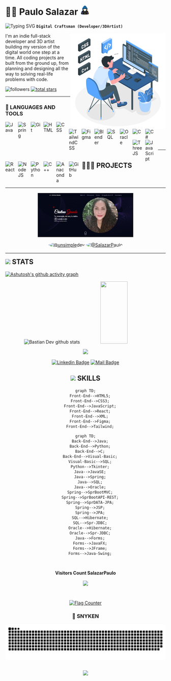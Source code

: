 # 🏄‍♂️ Paulo Salazar <picture><img src = "./Assets/about_me.gif" width = 30px></picture> 

<!-------------------------------------------------------------------------------------------------------->
 ![Typing SVG](https://readme-typing-svg.herokuapp.com/?color=02D9F7FF&size=35&center=true&vCenter=true&width=1000&lines=Hello+Guys+^_^;Welcome!)
**`Digital Craftsman (Developer/3DArtist)`**
<!-------------------------------------------------------------------------------------------------------->

<picture>
  <source media="(max-width: 767px)" srcset="">
  <img align="right" alt="" src="./Assets/programming.svg" width=300px>
</picture>

<summary> I'm an indie full-stack developer and 3D artist building my version of the digital world one step at a time. All coding projects are built from the ground up, from planning and designing all the way to solving real-life problems with code. 
</summary>

<!-------------------------------------------------------------------------------------------------------->
   <p align="left">
         <img alt="followers" title="Follow me on Github" src="https://custom-icon-badges.demolab.com/github/followers/SalazarPaulo?color=236ad3&labelColor=1155ba&style=for-the-badge&logo=person-add&label=Follow&logoColor=white"/></a>
      <a href="https://github.com/ForrestKnight?tab=repositories&sort=stargazers">
         <img alt="total stars" title="Total stars on GitHub" src="https://custom-icon-badges.demolab.com/github/stars/SalazarPaulo?color=55960c&style=for-the-badge&labelColor=488207&logo=star"/></a>
   </p>
<!-------------------------------------------------------------------------------------------------------->

---

### 🧰 LANGUAGES AND TOOLS
<img align="left" alt="Java" width="30px" style="padding-right:10px;" src="https://cdn.jsdelivr.net/gh/devicons/devicon/icons/java/java-original.svg"/>
<img align="left" alt="Spring" width="30px" style="padding-right:10px;" src="https://cdn.jsdelivr.net/gh/devicons/devicon/icons/spring/spring-original.svg" />
<img align="left" alt="Git" width="30px" style="padding-right:10px;" src="https://cdn.jsdelivr.net/gh/devicons/devicon/icons/git/git-original.svg" />
<img align="left" alt="HTML" width="30px" style="padding-right:10px;" src="https://cdn.jsdelivr.net/gh/devicons/devicon/icons/html5/html5-plain.svg" />
<img align="left" alt="CSS" width="30px" style="padding-right:10px;" src="https://cdn.jsdelivr.net/gh/devicons/devicon/icons/css3/css3-plain.svg" />
<img align="left" alt="TailwindCSS" width="30px" style="padding-right:10px;" src="https://cdn.jsdelivr.net/gh/devicons/devicon/icons/tailwindcss/tailwindcss-plain.svg" />
<img align="left" alt="Figma" width="30px" style="padding-right:10px;" src="https://cdn.jsdelivr.net/gh/devicons/devicon/icons/figma/figma-original.svg" />
<img align="left" alt="Blender" width="30px" style="padding-right:10px;" src="https://cdn.jsdelivr.net/gh/devicons/devicon/icons/blender/blender-original.svg" />
<img align="left" alt="SQL" width="30px" style="padding-right:10px;" src="https://cdn.jsdelivr.net/gh/devicons/devicon/icons/microsoftsqlserver/microsoftsqlserver-plain-wordmark.svg" />
<img align="left" alt="Oracle" width="30px" style="padding-right:10px;" src="https://cdn.jsdelivr.net/gh/devicons/devicon/icons/oracle/oracle-original.svg" />
<img align="left" alt="C" width="30px" style="padding-right:10px;" src="https://cdn.jsdelivr.net/gh/devicons/devicon/icons/c/c-original.svg" />
<img align="left" alt="C#" width="30px" style="padding-right:10px;" src="https://cdn.jsdelivr.net/gh/devicons/devicon/icons/csharp/csharp-original.svg" />
<img align="left" alt="ThreeJS" width="30px" style="padding-right:10px;" src="https://cdn.jsdelivr.net/gh/devicons/devicon/icons/threejs/threejs-original-wordmark.svg" />  
<img align="left" alt="JavaScript" width="30px" style="padding-right:10px;" src="https://cdn.jsdelivr.net/gh/devicons/devicon/icons/javascript/javascript-plain.svg" />
<img align="left" alt="React" width="30px" style="padding-right:10px;" src="https://cdn.jsdelivr.net/gh/devicons/devicon/icons/react/react-original.svg" />
<img align="left" alt="NodeJS" width="30px" style="padding-right:10px;" src="https://cdn.jsdelivr.net/gh/devicons/devicon/icons/nodejs/nodejs-original.svg" />
<img align="left" alt="Python" width="30px" style="padding-right:10px;" src="https://cdn.jsdelivr.net/gh/devicons/devicon/icons/python/python-plain.svg" />
<img align="left" alt="C++" width="30px" style="padding-right:10px;" src="https://cdn.jsdelivr.net/gh/devicons/devicon/icons/cplusplus/cplusplus-original.svg" />
<img align="left" alt="Anaconda" width="30px" style="padding-right:10px;"  src="https://cdn.jsdelivr.net/gh/devicons/devicon/icons/adonisjs/adonisjs-original.svg" />   
<img align="left" alt="GitHub" width="30px" style="padding-right:10px;" src="https://cdn.jsdelivr.net/gh/devicons/devicon/icons/github/github-original.svg" />
<br>
<br>
<br><br>

---
<!-------------------------------------------------------------------------------------------------------->

### <div id="PROJECTS">
  <h2>👨🏻‍💻 PROJECTS</h2> 
  <table align="left" >
    <tr border="none">
      <td width="25%" align="center">
        <p align="center">
         <a href="https://cristinagranda.es/" title="Go to Link">
            <img align="center" width=300px src="./Assets/Perfil.PNG" alt="LINK"/></a>
          </p>
        <p align="center">
            <a href="https://cristinagranda.es/" target="blank"><img align="center" src="https://img.shields.io/badge/Link-5C32B7?style=for-the-badge&logo=youtube&logoColor=white" alt="@unsimpledev"  style="border-radius: 50%;" /></a>
          <a href="https://github.com/SalazarPaulo/Portfolio_Cristina_Locutor" target="blank"><img align="center" src="https://img.shields.io/badge/GitHub-100000?style=for-the-badge&logo=github&logoColor=white" alt="@SalazarPaulo" style="border-radius: 50%;" /></a>
        </p>
      </td>
    </tr>
  </table>
</div>
<br>
<br><br>
<br>
<br><br><br>
<br><br>
<!-------------------------------------------------------------------------------------------------------->

---

## <img src="https://media.giphy.com/media/iY8CRBdQXODJSCERIr/giphy.gif" width="35"><b> STATS </b>

[![Ashutosh's github activity graph](https://github-readme-activity-graph.vercel.app/graph?username=SalazarPaulo&bg_color=0d1117&color=ffffff&line=00b3ff&point=f9fafa&area=true&hide_border=true)](https://github.com/ashutosh00710/github-readme-activity-graph)

<!-------------------------------------------------------------------------------------------------------->

<div align="center">  
  <img width="49%" height="195px" src="https://github-readme-stats.vercel.app/api?username=SalazarPaulo&show_icons=true&count_private=true&hide_border=true&title_color=02D9F7FF&icon_color=02D9F7FF&text_color=c9d1d9&bg_color=0d1117" alt="Bastian Dev github stats" /> 
  
  <img width="41%" height="195px" src="https://github-readme-stats.vercel.app/api/top-langs/?username=SalazarPaulo&layout=compact&hide_border=true&title_color=02D9F7FF&text_color=02D9F7FF&bg_color=0d1117" />
</div> 

<!-------------------------------------------------------------------------------------------------------->

<p align="center">
 <img  src="https://github-readme-streak-stats.herokuapp.com?user=SalazarPaulo&theme=tokyonight_duo&hide_border=true"
</p>
  
<!-------------------------------------------------------------------------------------------------------->
<div align="center">
<div align="center">

[![Linkedin Badge](https://img.shields.io/badge/linkedin-%230077B5.svg?&style=for-the-badge&logo=linkedin&logoColor=white)](https://www.linkedin.com/in/pedro-salazar-b00261212/)
[![Mail Badge](https://img.shields.io/badge/email-c14438?style=for-the-badge&logo=Gmail&logoColor=white&link=mailto:pauloiisalazar@gmail.com)](mailto:pauloiisalazar@gmail.com)
</div>
<!-------------------------------------------------------------------------------------------------------->

## <img src="https://media2.giphy.com/media/QssGEmpkyEOhBCb7e1/giphy.gif?cid=ecf05e47a0n3gi1bfqntqmob8g9aid1oyj2wr3ds3mg700bl&rid=giphy.gif" width ="25"><b> SKILLS</b>

```mermaid
graph TD;
    Front-End-->HTML5;
    Front-End-->CSS3;
    Front-End-->JavaScript;
    Front-End-->React;
    Front-End-->XML;
    Front-End-->Figma;
    Front-End-->Tailwind;
```

```mermaid
graph TD;
    Back-End-->Java;
    Back-End-->Python;
    Back-End-->C;
    Back-End-->Visual-Basic;
    Visual-Basic-->SQL;
    Python-->Tkinter;
    Java-->JavaSE;
    Java-->Spring;
    Java-->SQL;
    Java-->Oracle;
    Spring-->SprBootMVC;
    Spring-->SprBootAPI-REST;
    Spring-->SprDATA-JPA;
    Spring-->JSP;
    Spring-->JPA;
    SQL-->Hibernate;
    SQL-->Spr-JDBC;
    Oracle-->Hibernate;
    Oracle-->Spr-JDBC;
    Java-->Forms;
    Forms-->JavaFX;
    Forms-->JFrame;
    Forms-->Java-Swing;
```

<!-------------------------------------------------------------------------------------------------------->

<div align="center">
<br><p align="center"><b>Visitors Count SalazarPaulo </b></p>  
<p align="center"><img align="center" src="https://profile-counter.glitch.me/{SalazarPaulo}/count.svg" /></p> 
<br>
</div>

<!-------------------------------------------------------------------------------------------------------->
<a href="https://info.flagcounter.com/HB0j"><img src="https://s01.flagcounter.com/countxl/HB0j/bg_0D1117/txt_FFFFFF/border_0D1117/columns_8/maxflags_20/viewers_0/labels_0/pageviews_0/flags_0/percent_1/" alt="Flag Counter" border="0"></a>

<!-------------------------------------------------------------------------------------------------------->

### 🧰 SNYKEN

![](https://github.com/Platane/snk/raw/output/github-contribution-grid-snake.svg)

<!-------------------------------------------------------------------------------------------------------->

<br>
<img src="https://user-images.githubusercontent.com/73097560/115834477-dbab4500-a447-11eb-908a-139a6edaec5c.gif">
<br>
<br>
<br>
